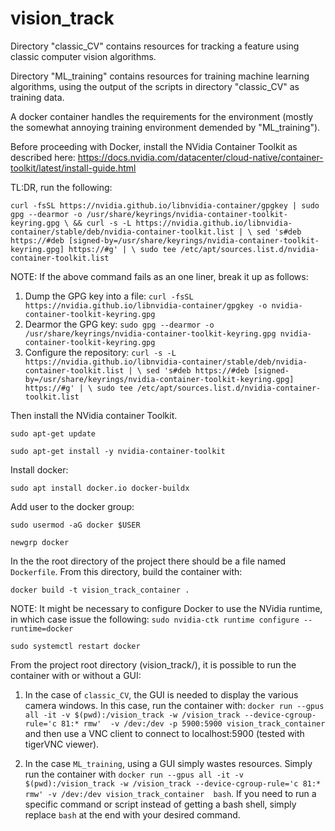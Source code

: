 # vision_track

Directory "classic_CV" contains resources for tracking a feature using classic computer vision algorithms.

Directory "ML_training" contains resources for training machine learning algorithms, using the output of the scripts in directory "classic_CV" as training data.


A docker container handles the requirements for the environment (mostly the somewhat annoying training environment demended by "ML_training").

Before proceeding with Docker, install the NVidia Container Toolkit as described here:
https://docs.nvidia.com/datacenter/cloud-native/container-toolkit/latest/install-guide.html

TL:DR, run the following:

`curl -fsSL https://nvidia.github.io/libnvidia-container/gpgkey | sudo gpg --dearmor -o /usr/share/keyrings/nvidia-container-toolkit-keyring.gpg \
  && curl -s -L https://nvidia.github.io/libnvidia-container/stable/deb/nvidia-container-toolkit.list | \
    sed 's#deb https://#deb [signed-by=/usr/share/keyrings/nvidia-container-toolkit-keyring.gpg] https://#g' | \
    sudo tee /etc/apt/sources.list.d/nvidia-container-toolkit.list`


NOTE: If the above command fails as an one liner, break it up as follows:
1. Dump the GPG key into a file: `curl -fsSL https://nvidia.github.io/libnvidia-container/gpgkey -o nvidia-container-toolkit-keyring.gpg`
2. Dearmor the GPG key: `sudo gpg --dearmor -o /usr/share/keyrings/nvidia-container-toolkit-keyring.gpg nvidia-container-toolkit-keyring.gpg`
3. Configure the repository: `curl -s -L https://nvidia.github.io/libnvidia-container/stable/deb/nvidia-container-toolkit.list | \
sed 's#deb https://#deb [signed-by=/usr/share/keyrings/nvidia-container-toolkit-keyring.gpg] https://#g' | \
sudo tee /etc/apt/sources.list.d/nvidia-container-toolkit.list`

Then install the NVidia container Toolkit.

`sudo apt-get update`

`sudo apt-get install -y nvidia-container-toolkit`


Install docker:

`sudo apt install docker.io docker-buildx`

Add user to the docker group:

`sudo usermod -aG docker $USER`

`newgrp docker`


In the the root directory of the project there should be a file named `Dockerfile`. From this directory, build the container with:

`docker build -t vision_track_container .`

NOTE: It might be necessary to configure Docker to use the NVidia runtime, in which case issue the following:
`sudo nvidia-ctk runtime configure --runtime=docker`

`sudo systemctl restart docker`


From the project root directory (vision_track/), it is possible to run the container with or without a GUI:

1. In the case of `classic_CV`, the GUI is needed to display the various camera windows. In this case, run the container with:
`docker run --gpus all -it -v $(pwd):/vision_track -w /vision_track --device-cgroup-rule='c 81:* rmw'  -v /dev:/dev -p 5900:5900 vision_track_container` and then use a VNC client to connect to localhost:5900 (tested with tigerVNC viewer).

2. In the case `ML_training`, using a GUI simply wastes resources. Simply run the container with `docker run --gpus all -it -v $(pwd):/vision_track -w /vision_track --device-cgroup-rule='c 81:* rmw' -v /dev:/dev vision_track_container  bash`. If you need to run a specific command or script instead of getting a bash shell, simply replace `bash` at the end with your desired command.

